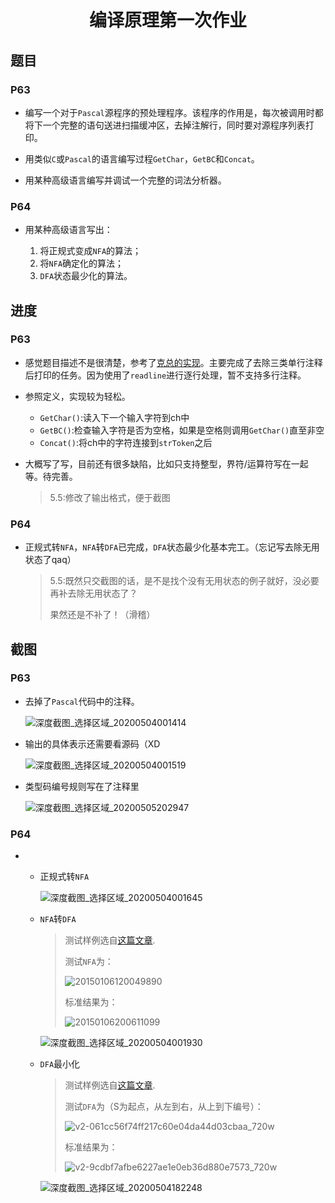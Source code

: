 <h1 align="center">编译原理第一次作业</h1>

## 题目

### P63

+   编写一个对于`Pascal`源程序的预处理程序。该程序的作用是，每次被调用时都将下一个完整的语句送进扫描缓冲区，去掉注解行，同时要对源程序列表打印。

+   用类似`C`或`Pascal`的语言编写过程`GetChar`，`GetBC`和`Concat`。

+   用某种高级语言编写并调试一个完整的词法分析器。

### P64

+   用某种高级语言写出：

	1.  将正规式变成`NFA`的算法；
	2.  将`NFA`确定化的算法；
	3.  `DFA`状态最少化的算法。

## 进度

### P63

+   感觉题目描述不是很清楚，参考了[克总的实现](https://github.com/Rilliane/Compilers_Principles_Homework)。主要完成了去除三类单行注释后打印的任务。因为使用了`readline`进行逐行处理，暂不支持多行注释。

+   参照定义，实现较为轻松。

    +   `GetChar()`:读入下一个输入字符到ch中
    +   `GetBC()`:检查输入字符是否为空格，如果是空格则调用`GetChar()`直至非空
    +   `Concat()`:将ch中的字符连接到`strToken`之后

+   大概写了写，目前还有很多缺陷，比如只支持整型，界符/运算符写在一起等。待完善。

    >   5.5:修改了输出格式，便于截图

### P64

+   正规式转`NFA`，`NFA`转`DFA`已完成，`DFA`状态最少化基本完工。（忘记写去除无用状态了qaq）

    >   5.5:既然只交截图的话，是不是找个没有无用状态的例子就好，没必要再补去除无用状态了？
    >
    >   果然还是不补了！（滑稽）

## 截图

### P63

+   去掉了`Pascal`代码中的注释。

    ![深度截图_选择区域_20200504001414](https://i.loli.net/2020/05/04/qfYZD3BI7aGQO8b.png)

+   输出的具体表示还需要看源码（XD

    ![深度截图_选择区域_20200504001519](https://i.loli.net/2020/05/04/RQ5geBVMNF2Kmvq.png)

+   类型码编号规则写在了注释里

    ![深度截图_选择区域_20200505202947](https://i.loli.net/2020/05/05/9AE26vXIoVO4dfD.png)

### P64

+   +   正规式转`NFA`

        ![深度截图_选择区域_20200504001645](https://i.loli.net/2020/05/04/L8BgR5pJf3HjaAd.png)

    +   `NFA`转`DFA`

        >   测试样例选自[这篇文章](https://blog.csdn.net/u012359618/article/details/42456771).
        >
        >   测试`NFA`为：
        >
        >   ![20150106120049890](https://i.loli.net/2020/05/04/dfDVjBeLkHSQWxY.jpg)
        >
        >   标准结果为：
        >
        >   ![20150106200611099](https://i.loli.net/2020/05/04/a4TsxNzJQdntlMZ.jpg)

        ![深度截图_选择区域_20200504001930](https://i.loli.net/2020/05/04/hFHTK6qzwMnfNmu.png)
        
    +   `DFA`最小化
    
        >   测试样例选自[这篇文章](https://zhuanlan.zhihu.com/p/37900383).
        >
        >   测试`DFA`为（S为起点，从左到右，从上到下编号）：
        >
        >   ![v2-061cc56f74ff217c60e04da44d03cbaa_720w](https://i.loli.net/2020/05/04/mODqdcMnC1fiPyt.jpg)
        >
        >   标准结果为：
        >
        >   ![v2-9cdbf7afbe6227ae1e0eb36d880e7573_720w](https://i.loli.net/2020/05/04/NfQt3IajVvRHnCJ.jpg)

        ![深度截图_选择区域_20200504182248](https://i.loli.net/2020/05/04/V2r7zFOie6CXcwW.png)